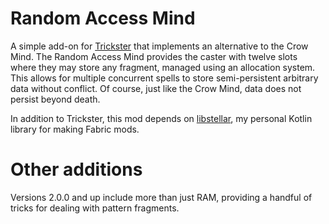 # Random Access Mind
A simple add-on for [Trickster](https://github.com/enjarai/trickster) that implements an alternative to the Crow Mind. The Random Access Mind provides the caster with twelve slots where they may store any fragment, managed using an allocation system. This allows for multiple concurrent spells to store semi-persistent arbitrary data without conflict. Of course, just like the Crow Mind, data does not persist beyond death. 

In addition to Trickster, this mod depends on [libstellar](https://github.com/StellarWitch7/libstellar), my personal Kotlin library for making Fabric mods. 

# Other additions
Versions 2.0.0 and up include more than just RAM, providing a handful of tricks for dealing with pattern fragments.

